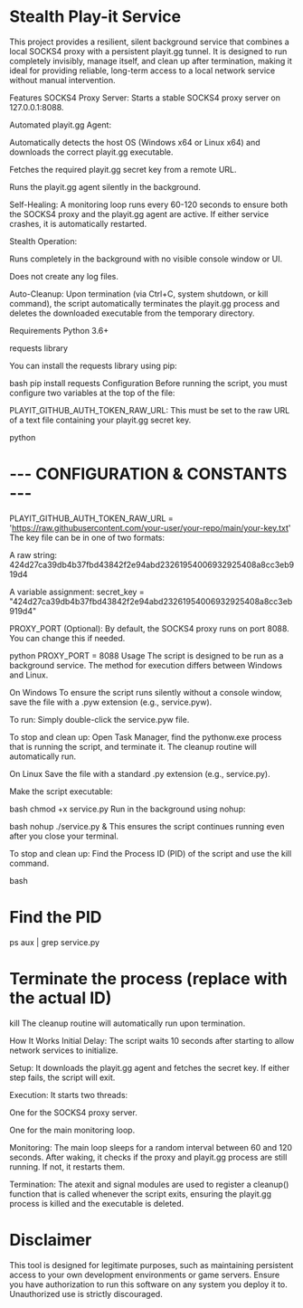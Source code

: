 # Stealth Play-it Service
This project provides a resilient, silent background service that combines a local SOCKS4 proxy with a persistent playit.gg tunnel. It is designed to run completely invisibly, manage itself, and clean up after termination, making it ideal for providing reliable, long-term access to a local network service without manual intervention.

Features
SOCKS4 Proxy Server: Starts a stable SOCKS4 proxy server on 127.0.0.1:8088.

Automated playit.gg Agent:

Automatically detects the host OS (Windows x64 or Linux x64) and downloads the correct playit.gg executable.

Fetches the required playit.gg secret key from a remote URL.

Runs the playit.gg agent silently in the background.

Self-Healing: A monitoring loop runs every 60-120 seconds to ensure both the SOCKS4 proxy and the playit.gg agent are active. If either service crashes, it is automatically restarted.

Stealth Operation:

Runs completely in the background with no visible console window or UI.

Does not create any log files.

Auto-Cleanup: Upon termination (via Ctrl+C, system shutdown, or kill command), the script automatically terminates the playit.gg process and deletes the downloaded executable from the temporary directory.

Requirements
Python 3.6+

requests library

You can install the requests library using pip:

bash
pip install requests
Configuration
Before running the script, you must configure two variables at the top of the file:

PLAYIT_GITHUB_AUTH_TOKEN_RAW_URL: This must be set to the raw URL of a text file containing your playit.gg secret key.

python
# --- CONFIGURATION & CONSTANTS ---
PLAYIT_GITHUB_AUTH_TOKEN_RAW_URL = 'https://raw.githubusercontent.com/your-user/your-repo/main/your-key.txt'
The key file can be in one of two formats:

A raw string: 424d27ca39db4b37fbd43842f2e94abd23261954006932925408a8cc3eb919d4

A variable assignment: secret_key = "424d27ca39db4b37fbd43842f2e94abd23261954006932925408a8cc3eb919d4"

PROXY_PORT (Optional): By default, the SOCKS4 proxy runs on port 8088. You can change this if needed.

python
PROXY_PORT = 8088
Usage
The script is designed to be run as a background service. The method for execution differs between Windows and Linux.

On Windows
To ensure the script runs silently without a console window, save the file with a .pyw extension (e.g., service.pyw).

To run: Simply double-click the service.pyw file.

To stop and clean up: Open Task Manager, find the pythonw.exe process that is running the script, and terminate it. The cleanup routine will automatically run.

On Linux
Save the file with a standard .py extension (e.g., service.py).

Make the script executable:

bash
chmod +x service.py
Run in the background using nohup:

bash
nohup ./service.py &
This ensures the script continues running even after you close your terminal.

To stop and clean up: Find the Process ID (PID) of the script and use the kill command.

bash
# Find the PID
ps aux | grep service.py

# Terminate the process (replace <PID> with the actual ID)
kill <PID>
The cleanup routine will automatically run upon termination.

How It Works
Initial Delay: The script waits 10 seconds after starting to allow network services to initialize.

Setup: It downloads the playit.gg agent and fetches the secret key. If either step fails, the script will exit.

Execution: It starts two threads:

One for the SOCKS4 proxy server.

One for the main monitoring loop.

Monitoring: The main loop sleeps for a random interval between 60 and 120 seconds. After waking, it checks if the proxy and playit.gg process are still running. If not, it restarts them.

Termination: The atexit and signal modules are used to register a cleanup() function that is called whenever the script exits, ensuring the playit.gg process is killed and the executable is deleted.

# Disclaimer
This tool is designed for legitimate purposes, such as maintaining persistent access to your own development environments or game servers. Ensure you have authorization to run this software on any system you deploy it to. Unauthorized use is strictly discouraged.

